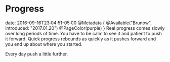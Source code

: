 # Progress
date: 2016-09-16T23:04:51-05:00
@Metadata {
  @Available("Brunow", introduced: "2017.01.20")
  @PageColor(purple)
}
Real progress comes slowly over long periods of time. You have to be calm to see it and patient to push it forward. Quick progress rebounds as quickly as it pushes forward and you end up about where you started.

Every day push a little further.
